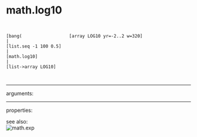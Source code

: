 # math.log10

```


[bang(                  [array LOG10 yr=-2..2 w=320]
|
[list.seq -1 100 0.5]
|
[math.log10]
|
[list->array LOG10]

            
```
---
arguments:


---
properties:


see also:<br>
![math.exp]("img/object_math.exp.png")
